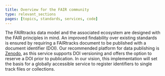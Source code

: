 ```yaml
---
title: Overview for the FAIR community
type: relevant_sections
pages: [topics, standards, services, code]
---
```


The FAIRtracks data model and the associated ecosystem are designed with the FAIR principles in
mind. An improved findability over existing standards is ensured by requiring a FAIRtracks document
to be published with a document identifier (DOI). Our recommended platform for data publishing is
[Zenodo](https://zenodo.org/), as this service supports DOI versioning and offers the option to
reserve a DOI prior to publication. In our vision, this implementation will set the basis for a
globally accessible service to register identifiers to single track files or collections.

